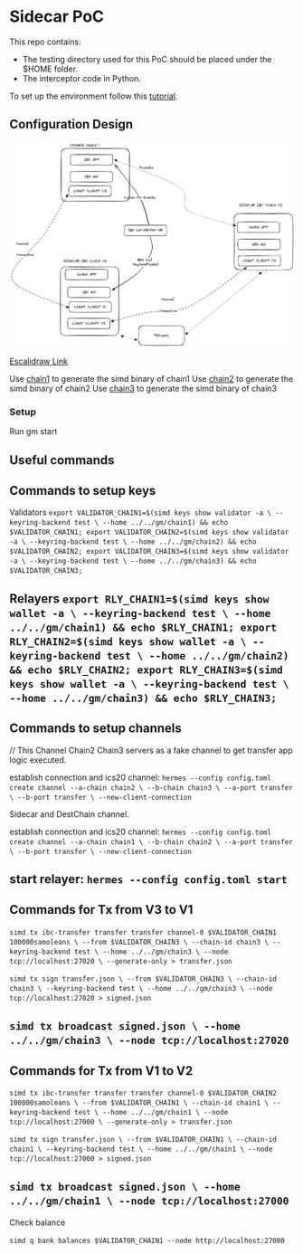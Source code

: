 # Sidecar PoC

This repo contains:

- The testing directory used for this PoC should be placed under the $HOME folder.
- The interceptor code in Python.

To set up the environment follow this [tutorial](https://github.com/cosmos/ibc-go/blob/aad87e25c17697af23b1b227b0de3de4ee9d3a27/docs/tutorials/02-channel-upgrades/01-intro.md). 

## Configuration Design

![Image](PoC_Config.png)

[Escalidraw Link](https://excalidraw.com/#json=MXyV5YBJ3uRKTKJa2Lbo2,Mh5NL_M4mjD91nINhk2Dww)

Use [chain1](https://github.com/sangier-ibc-playground/ibc-go/tree/main) to generate the simd binary of chain1
Use [chain2](https://github.com/sangier-ibc-playground/ibc-go/tree/stefano/async-send-packet-ibc-go) to generate the simd binary of chain2
Use [chain3](https://github.com/sangier-ibc-playground/ibc-go/tree/stefano/async-send-packet-tranfer-app) to generate the simd binary of chain3

### Setup 

Run gm start 



## Useful commands

Commands to setup keys
---
Validators
`export VALIDATOR_CHAIN1=$(simd keys show validator -a \
--keyring-backend test \
--home ../../gm/chain1) && echo $VALIDATOR_CHAIN1;
export VALIDATOR_CHAIN2=$(simd keys show validator -a \
--keyring-backend test \
--home ../../gm/chain2) && echo $VALIDATOR_CHAIN2;
export VALIDATOR_CHAIN3=$(simd keys show validator -a \
--keyring-backend test \
--home ../../gm/chain3) && echo $VALIDATOR_CHAIN3;`

Relayers
`export RLY_CHAIN1=$(simd keys show wallet -a \
--keyring-backend test \
--home ../../gm/chain1) && echo $RLY_CHAIN1;
export RLY_CHAIN2=$(simd keys show wallet -a \
--keyring-backend test \
--home ../../gm/chain2) && echo $RLY_CHAIN2;
export RLY_CHAIN3=$(simd keys show wallet -a \
--keyring-backend test \
--home ../../gm/chain3) && echo $RLY_CHAIN3;`
---

Commands to setup channels
---
// This Channel Chain2 Chain3 servers as a fake channel to get transfer app logic executed.

establish connection and ics20 channel: 
`hermes --config config.toml create channel --a-chain chain2 \
--b-chain chain3 \
--a-port transfer \
--b-port transfer \
--new-client-connection`

Sidecar and DestChain channel.

establish connection and ics20 channel: 
`hermes --config config.toml create channel --a-chain chain1 \
--b-chain chain2 \
--a-port transfer \
--b-port transfer \
--new-client-connection`

start relayer: `hermes --config config.toml start`
---

Commands for Tx from V3 to V1
---
`simd tx ibc-transfer transfer transfer channel-0 $VALIDATOR_CHAIN1 100000samoleans \
--from $VALIDATOR_CHAIN3 \
--chain-id chain3 \
--keyring-backend test \
--home ../../gm/chain3 \
--node tcp://localhost:27020 \
--generate-only > transfer.json`

`simd tx sign transfer.json \
--from $VALIDATOR_CHAIN3 \
--chain-id chain3 \
--keyring-backend test \
--home ../../gm/chain3 \
--node tcp://localhost:27020 > signed.json`

`simd tx broadcast signed.json \
--home ../../gm/chain3 \
--node tcp://localhost:27020`
---

Commands for Tx from V1 to V2
---
`simd tx ibc-transfer transfer transfer channel-0 $VALIDATOR_CHAIN2 100000samoleans \
--from $VALIDATOR_CHAIN1 \
--chain-id chain1 \
--keyring-backend test \
--home ../../gm/chain1 \
--node tcp://localhost:27000 \
--generate-only > transfer.json`

`simd tx sign transfer.json \
--from $VALIDATOR_CHAIN1 \
--chain-id chain1 \
--keyring-backend test \
--home ../../gm/chain1 \
--node tcp://localhost:27000 > signed.json`

`simd tx broadcast signed.json \
--home ../../gm/chain1 \
--node tcp://localhost:27000`
---

Check balance

`simd q bank balances $VALIDATOR_CHAIN1 --node http://localhost:27000`